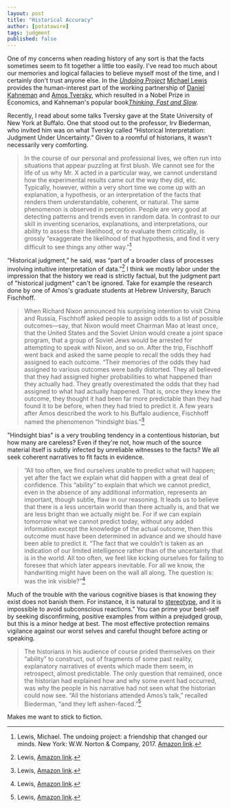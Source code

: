 ```yaml
---
layout: post
title: "Historical Accuracy"
author: [potatowire]
tags: judgment
published: false
---
```

One of my concerns when reading history of any sort is that the facts sometimes seem to fit together a little too easily. I've read too much about our memories and logical fallacies to believe myself most of the time, and I certainly don't trust anyone else. In the [*Undoing Project*](https://www.amazon.com/dp/product/B01GI6S7EK/&tag=potatowire-20) [Michael Lewis](https://en.wikipedia.org/wiki/Michael_Lewis) provides the human-interest part of the working partnership of [Daniel Kahneman](https://en.m.wikipedia.org/wiki/Daniel_Kahneman) and [Amos Tversky](https://en.m.wikipedia.org/wiki/Amos_Tversky), which resulted in a Nobel Prize in Economics, and Kahneman's popular book[*Thinking, Fast and Slow*](http://www.amazon.com/dp/0374533555/?tag=potatowire-20).

Recently, I read about some talks Tversky gave at the State University of New York at Buffalo. One that stood out to the professor, Irv Biederman, who invited him was on what Tversky called “Historical Interpretation: Judgment Under Uncertainty.” Given to a roomful of historians, it wasn't necessarily very comforting.

> In the course of our personal and professional lives, we often run into situations that appear puzzling at first blush. We cannot see for the life of us why Mr. X acted in a particular way, we cannot understand how the experimental results came out the way they did, etc. Typically, however, within a very short time we come up with an explanation, a hypothesis, or an interpretation of the facts that renders them understandable, coherent, or natural. The same phenomenon is observed in perception. People are very good at detecting patterns and trends even in random data. In contrast to our skill in inventing scenarios, explanations, and interpretations, our ability to assess their likelihood, or to evaluate them critically, is grossly “exaggerate the likelihood of that hypothesis, and find it very difficult to see things any other way.”[^1]

“Historical judgment,” he said, was “part of a broader class of processes involving intuitive interpretation of data.”[^2] I think we mostly labor under the impression that the history we read is strictly factual, but the judgment part of "historical judgment" can't be ignored. Take for example the research done by one of Amos's graduate students at Hebrew University, Baruch Fischhoff. 

> When Richard Nixon announced his surprising intention to visit China and Russia, Fischhoff asked people to assign odds to a list of possible outcomes—say, that Nixon would meet Chairman Mao at least once, that the United States and the Soviet Union would create a joint space program, that a group of Soviet Jews would be arrested for attempting to speak with Nixon, and so on. After the trip, Fischhoff went back and asked the same people to recall the odds they had assigned to each outcome. “Their memories of the odds they had assigned to various outcomes were badly distorted. They all believed that they had assigned higher probabilities to what happened than they actually had. They greatly overestimated the odds that they had assigned to what had actually happened. That is, once they knew the outcome, they thought it had been far more predictable than they had found it to be before, when they had tried to predict it. A few years after Amos described the work to his Buffalo audience, Fischhoff named the phenomenon “hindsight bias.”[^3]

"Hindsight bias" is a very troubling tendency in a contentious historian, but how many are careless? Even if they're not, how much of the source material itself is subtly infected by unreliable witnesses to the facts? We all seek coherent narratives to fit facts in evidence.

> “All too often, we find ourselves unable to predict what will happen; yet after the fact we explain what did happen with a great deal of confidence. This “ability” to explain that which we cannot predict, even in the absence of any additional information, represents an important, though subtle, flaw in our reasoning. It leads us to believe that there is a less uncertain world than there actually is, and that we are less bright than we actually might be. For if we can explain tomorrow what we cannot predict today, without any added information except the knowledge of the actual outcome, then this outcome must have been determined in advance and we should have been able to predict it. “The fact that we couldn’t is taken as an indication of our limited intelligence rather than of the uncertainty that is in the world. All too often, we feel like kicking ourselves for failing to foresee that which later appears inevitable. For all we know, the handwriting might have been on the wall all along. The question is: was the ink visible?”[^4]

Much of the trouble with the various cognitive biases is that knowing they exist does not banish them. For instance, it is natural to [stereotype](https://youarenotsosmart.com/2015/01/28/yanss-042-reducing-unconscious-biases-and-prejudices-with-rubber-hands-and-virtual-reality/), and it is impossible to avoid subconscious reactions." You can prime your best-self by seeking disconfirming, positive examples from within a prejudged group, but this is a minor hedge at best. The most effective protection remains vigilance against our worst selves and careful thought before acting or speaking.

> The historians in his audience of course prided themselves on their “ability” to construct, out of fragments of some past reality, explanatory narratives of events which made them seem, in retrospect, almost predictable. The only question that remained, once the historian had explained how and why some event had occurred, was why the people in his narrative had not seen what the historian could now see. “All the historians attended Amos’s talk,” recalled Biederman, “and they left ashen-faced.”[^5]

Makes me want to stick to fiction.

[^1]: Lewis, Michael. The undoing project: a friendship that changed our minds. New York: W.W. Norton & Company, 2017. [Amazon link](http://a.co/9EjPoct).

[^2]: Lewis, [Amazon link](http://a.co/66UTtEJ).

[^3]: Lewis, [Amazon link](http://a.co/4iowazW).

[^4]: Lewis, [Amazon link](http://a.co/5afSywF).

[^5]: Lewis, [Amazon link](http://a.co/1Cuz1sy).
